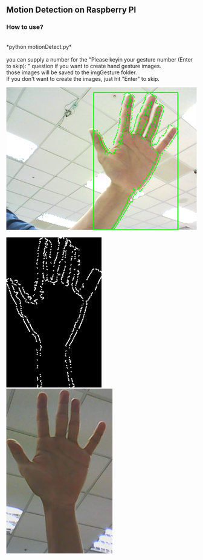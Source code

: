 Motion Detection on Raspberry PI<br />
---
### How to use? <br />
<br />
*python motionDetect.py* 
<br /><br />
you can supply a number for the "Please keyin your gesture number (Enter to skip): " question if you want to create hand gesture images. <br />
those images will be saved to the imgGesture folder. <br />
If you don't want to create the images, just hit "Enter" to skip. <br />

![alt tag](https://github.com/ch-tseng/motion-detection/blob/master/t0.png)
<br /><br />
![alt tag](https://github.com/ch-tseng/motion-detection/blob/master/imgGesture/5/G1.png)
![alt tag](https://github.com/ch-tseng/motion-detection/blob/master/imgGesture/5/color-11.png)
